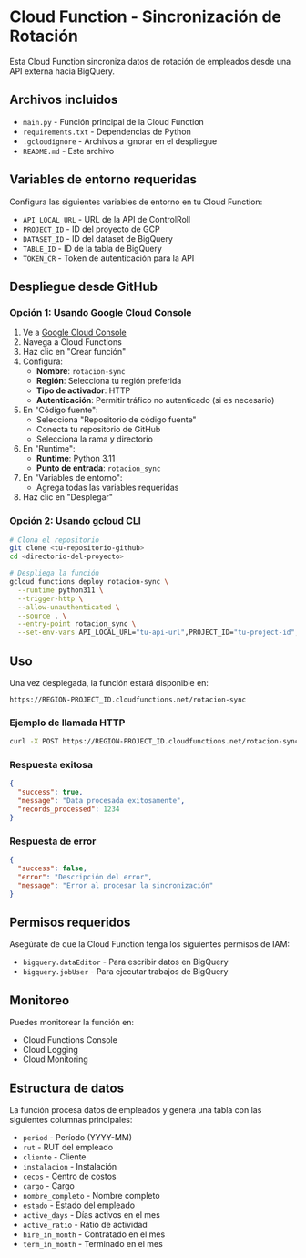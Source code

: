 # Cloud Function - Sincronización de Rotación

Esta Cloud Function sincroniza datos de rotación de empleados desde una API externa hacia BigQuery.

## Archivos incluidos

- `main.py` - Función principal de la Cloud Function
- `requirements.txt` - Dependencias de Python
- `.gcloudignore` - Archivos a ignorar en el despliegue
- `README.md` - Este archivo

## Variables de entorno requeridas

Configura las siguientes variables de entorno en tu Cloud Function:

- `API_LOCAL_URL` - URL de la API de ControlRoll
- `PROJECT_ID` - ID del proyecto de GCP
- `DATASET_ID` - ID del dataset de BigQuery
- `TABLE_ID` - ID de la tabla de BigQuery
- `TOKEN_CR` - Token de autenticación para la API

## Despliegue desde GitHub

### Opción 1: Usando Google Cloud Console

1. Ve a [Google Cloud Console](https://console.cloud.google.com/)
2. Navega a Cloud Functions
3. Haz clic en "Crear función"
4. Configura:
   - **Nombre**: `rotacion-sync`
   - **Región**: Selecciona tu región preferida
   - **Tipo de activador**: HTTP
   - **Autenticación**: Permitir tráfico no autenticado (si es necesario)
5. En "Código fuente":
   - Selecciona "Repositorio de código fuente"
   - Conecta tu repositorio de GitHub
   - Selecciona la rama y directorio
6. En "Runtime":
   - **Runtime**: Python 3.11
   - **Punto de entrada**: `rotacion_sync`
7. En "Variables de entorno":
   - Agrega todas las variables requeridas
8. Haz clic en "Desplegar"

### Opción 2: Usando gcloud CLI

```bash
# Clona el repositorio
git clone <tu-repositorio-github>
cd <directorio-del-proyecto>

# Despliega la función
gcloud functions deploy rotacion-sync \
  --runtime python311 \
  --trigger-http \
  --allow-unauthenticated \
  --source . \
  --entry-point rotacion_sync \
  --set-env-vars API_LOCAL_URL="tu-api-url",PROJECT_ID="tu-project-id",DATASET_ID="tu-dataset",TABLE_ID="tu-tabla",TOKEN_CR="tu-token"
```

## Uso

Una vez desplegada, la función estará disponible en:
```
https://REGION-PROJECT_ID.cloudfunctions.net/rotacion-sync
```

### Ejemplo de llamada HTTP

```bash
curl -X POST https://REGION-PROJECT_ID.cloudfunctions.net/rotacion-sync
```

### Respuesta exitosa

```json
{
  "success": true,
  "message": "Data procesada exitosamente",
  "records_processed": 1234
}
```

### Respuesta de error

```json
{
  "success": false,
  "error": "Descripción del error",
  "message": "Error al procesar la sincronización"
}
```

## Permisos requeridos

Asegúrate de que la Cloud Function tenga los siguientes permisos de IAM:

- `bigquery.dataEditor` - Para escribir datos en BigQuery
- `bigquery.jobUser` - Para ejecutar trabajos de BigQuery

## Monitoreo

Puedes monitorear la función en:
- Cloud Functions Console
- Cloud Logging
- Cloud Monitoring

## Estructura de datos

La función procesa datos de empleados y genera una tabla con las siguientes columnas principales:

- `period` - Período (YYYY-MM)
- `rut` - RUT del empleado
- `cliente` - Cliente
- `instalacion` - Instalación
- `cecos` - Centro de costos
- `cargo` - Cargo
- `nombre_completo` - Nombre completo
- `estado` - Estado del empleado
- `active_days` - Días activos en el mes
- `active_ratio` - Ratio de actividad
- `hire_in_month` - Contratado en el mes
- `term_in_month` - Terminado en el mes
